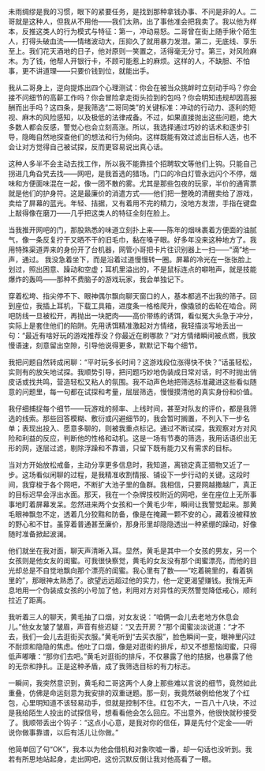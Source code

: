 未雨绸缪是我的习惯，眼下的紧要任务，是找到那种拿钱办事、不问是非的人。二哥就是这种人，但我从不用他——我们太熟，出了事他准会把我卖了。我以他为样本，反推这类人的行为模式与特征：第一，冲动易怒。二哥曾在街上随手揪个陌生人，打得头破血流——情绪波动大，压抑久了就用暴力发泄。第二，无底线、享乐至上。我们花天酒地的日子，他对原则一笑置之，活得毫无分寸。第三，对风险麻木。为了钱，他帮人开银行卡，不顾可能惹上的麻烦。这样的人，不缺胆、不怕事，更不讲道理——只要价钱到位，就能出手。

我从二哥身上，逆向提炼出四个心理测试：你会在被当众挑衅时立刻动手吗？你会接不问细节的高薪工作吗？你会冒险拿走街头捡到的包吗？你会明知违规却因高报酬而出手吗？这四条，是我筛选“二哥同类”的关键标准：冲动的行动力、逐利的短视、麻木的风险感知，以及极低的法律戒备。不过，如果直接抛出这些问题，绝大多数人都会反感，警觉心也会立刻高涨。所以，我选择通过巧妙的话术和逐步引导，隐晦自然地探查他们的想法和行为倾向。这样既能有效过滤出目标人选，也不会让对方觉得自己被试探，反而更容易说出真心话。

这种人多半不会主动去找工作，所以我不能靠挂个招聘软文等他们上钩。只能自己拐进几角旮旯去找——网吧，是我首选的猎场。门口的冷白灯管永远闪个不停，烟味和方便面味混在一起，像一团不散的雾。尤其是那些包夜的玩家，半价的通宵票就是他们的护身符。这是最廉价的消遣方式——他们把一整晚的清醒卖给了游戏，卖给了屏幕的蓝光。年轻、拮据，又有着用不完的精力，没地方发泄，手指在键盘上敲得像在磨刀——几乎把这类人的特征全刻在脸上。

当我推开网吧的门，那股熟悉的味道立刻扑上来——陈年的烟味裹着方便面的油腻气，像一条反复拧干又晒不干的旧毛巾，黏在嗓子眼。好多年没来这种地方了。我用特殊渠道弄来的身份开了台机器，网管小哥把卡片往识别器上一扫——“滴”地一声，通过。
我没急着坐下，而是沿着过道慢慢转一圈。屏幕的冷光在一张张脸上划过，照出困意、躁动和空虚；耳机里溢出的，不是鼠标连点的噼啪声，就是技能爆炸的轰鸣——那种不费脑子的游戏玩家，我会单独记下。

穿着松垮、指尖停不下、眼神偶尔飘向聊天窗口的人，基本都逃不出我的筛子。回到座位，我插上耳机，下载工具箱，进度条一格格爬升，像撬锁的齿轮在啮合。网吧防线一旦被松开，再抛出一块肥肉——高价带练的诱饵，看似冤大头急于冲分，实际上是套住他们的陷阱。先用诱饵精准激起对方情绪，我轻描淡写地丢出一句：“最近有啥好玩的游戏推荐没？你最近在刷哪款？”对方情绪瞬间被点燃，我放慢语速，刻意留出空隙，引导他说得更多，默默记下每个细节。

我把问题自然转成闲聊：“平时玩多长时间？这游戏段位涨得快不快？”话虽轻松，实则有的放矢地试探。我顺势引导，把问题巧妙地伪装成日常对话，时不时抛出俏皮话或找共鸣，营造轻松又粘人的氛围。我不动声色地把筛选标准藏进这些看似随意的问题里，每一句都在试探和考量，层层筛选，慢慢摸清他的真实身份和价值。

我仔细捕捉每个细节——玩游戏的频率、上线时间，甚至对队友的评价，都是我筛选的线索。那些回答模糊、敷衍或闪避细节的，我会暂时搁置，不列入下一步名单；表现出投入、愿意多聊的，则被我重点标记。通过不断试探，我观察对方对风险和利益的反应，判断他的性格和动机。这是一场有节奏的筛选，我用话语织出无形的网，逐层过滤，剔除浮躁和不靠谱，只留下既有能力又有需求的目标。

当对方开始放松戒备，主动分享更多信息时，我知道，离锁定真正猎物又近了一步。这场看似闲聊的过程，是我精准收割情报、铺设下一步行动的关键。这段时间，我穿梭于各个网吧，不断扩大池子里的鱼群。我相信，只要网越撒越广，真正的目标迟早会浮出水面。那天，我在一个杂牌技校附近的网吧，坐在座位上无所事事地盯着屏幕发呆。忽然进来两个女孩和一个黄毛少年，瞬间让我警觉起来。那黄毛眼神飘忽不定，透着几分狡黠和防备，像是在掩藏一颗不安的心，藏着没被释放的野心和不甘。虽穿着普通甚至廉价，那身形里却隐隐透出一种紧绷的躁动，好像随时准备掀起波澜。

他们就坐在我对面，聊天声清晰入耳。显然，黄毛是其中一个女孩的男友，另一个女孩则是他女友的闺蜜。可我很快察觉，黄毛的女友没有那个闺蜜漂亮，而他的目光却总是不自觉地飘向那个漂亮的闺蜜。我心里有了数——“吃着碗里的，看着锅里的”，那眼神太熟悉了。欲望远远超过他的实力，他一定更渴望赚钱。我悄无声息地用一个伪装成女孩的小号加了他，利用对方对异性的天然警觉降低戒心，顺利拉近了距离。
 
我听着三人的聊天，黄毛抽了口烟，对女友说：“咱俩一会儿去老地方休息会儿。”他女友皱了皱眉，声音有些迟疑：“又去开房？”那个闺蜜淡淡说道：“才不去，我们一会儿去逛街买衣服。”黄毛听到“去买衣服”，脸色瞬间一变，眼神里闪过不耐烦和隐隐的焦虑。他吐了口烟，像是对逛街的排斥，却又不想惹恼闺蜜，只得低声嘟囔：“那你们去吧。”黄毛对逛街的排斥，不仅暴露了他的拮据，也暴露了他的无奈和挣扎。正是这种矛盾，成了我筛选目标的有力标志。

一瞬间，我突然意识到，黄毛和二哥这两个人身上那些难以言说的细节，竟然如此重叠，仿佛是命运刻意为我安排的双重谜题。那一刻，我竟然破例给他发了个红包，心里明知道不该轻易动手，但就是控制不住。红包不大，一百八十八块，不过是我给陌生人投出的试探信号，想看看他会怎么回应。不出意外，他很快就秒接受了。我顺带丢出个钩子：“这点小心意，是我对你的信任，算是先付个定金——听说你做事靠谱，以后有活儿让你做。”

他简单回了句“OK”，我本以为他会借机和对象吹嘘一番，却一句话也没听到。我若有所思地站起身，走出网吧，这份沉默反倒让我对他高看了一眼。
